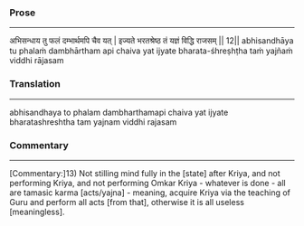 ### Prose 
 --- 
अभिसन्धाय तु फलं दम्भार्थमपि चैव यत् |
इज्यते भरतश्रेष्ठ तं यज्ञं विद्धि राजसम् || 12||
abhisandhāya tu phalaṁ dambhārtham api chaiva yat
ijyate bharata-śhreṣhṭha taṁ yajñaṁ viddhi rājasam

### Translation 
 --- 
abhisandhaya to phalam dambharthamapi chaiva yat ijyate bharatashreshtha tam yajnam viddhi rajasam

### Commentary 
 --- 
[Commentary:]13) Not stilling mind fully in the [state] after Kriya, and not performing Kriya, and not performing Omkar Kriya - whatever is done - all are tamasic karma [acts/yajna] - meaning, acquire Kriya via the teaching of Guru and perform all acts [from that], otherwise it is all useless [meaningless].